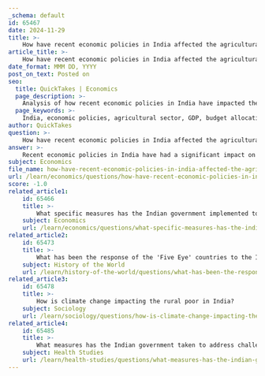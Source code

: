 ```yaml
---
_schema: default
id: 65467
date: 2024-11-29
title: >-
    How have recent economic policies in India affected the agricultural sector?
article_title: >-
    How have recent economic policies in India affected the agricultural sector?
date_format: MMM DD, YYYY
post_on_text: Posted on
seo:
  title: QuickTakes | Economics
  page_description: >-
    Analysis of how recent economic policies in India have impacted the agricultural sector, focusing on budget increases, support for small farmers, growth trends, challenges, and the need for reforms.
  page_keywords: >-
    India, economic policies, agricultural sector, GDP, budget allocation, PM-KISAN, small farmers, Minimum Support Price, sustainable agriculture, farm laws, protests, National Agricultural Policy, food security, farmers' income
author: QuickTakes
question: >-
    How have recent economic policies in India affected the agricultural sector?
answer: >-
    Recent economic policies in India have had a significant impact on the agricultural sector, reflecting a complex interplay of support and challenges. Here are some key points regarding these effects:\n\n1. **Shift in Focus**: In recent years, India's economic policies have increasingly emphasized industrial advancement, which has led to a decline in agriculture's contribution to the GDP. This shift has raised concerns about the viability of agriculture as an economic option for many farmers, prompting calls for reforms to better support this sector.\n\n2. **Increased Budget Allocation**: The Indian government has demonstrated a farmer-centric focus by significantly increasing the budget for agriculture. From ₹1.37 lakh crore during 2007-14, the allocation rose to ₹7.27 lakh crore for 2014-25. This includes direct financial assistance to farmers through schemes like PM-KISAN, which has benefited over 11.8 crore farmers, providing substantial financial support.\n\n3. **Growth Rates**: The agricultural sector has shown resilience, with an average annual growth rate of approximately 4.6% over the last six years. In the fiscal year 2021-22, the sector grew by 3.0%, indicating a steady, albeit modest, growth trajectory.\n\n4. **Support for Small Farmers**: The government's policies have prioritized small farmers, with initiatives aimed at enhancing their income and living standards. The Minimum Support Price (MSP) mechanism has also been crucial, with farmers receiving nearly ₹18 lakh crore for paddy and wheat crops over the last decade.\n\n5. **Challenges and Reforms**: Despite these positive developments, challenges remain, including over-exploitation of natural resources and the need for a more sustainable agricultural policy. The introduction of new farm laws in 2020 aimed to provide farmers with greater freedom to sell their produce and enter contracts, but these laws have also led to significant protests and debates about their implications for farmers' livelihoods.\n\n6. **Long-term Goals**: The National Agricultural Policy aims for sustainable development, food security, and increased farmers' income, with a target growth rate of over 4% per annum in the agricultural sector. This reflects a commitment to addressing the key issues facing agriculture in India.\n\nIn summary, while recent economic policies in India have provided substantial support to the agricultural sector, challenges persist that require ongoing reforms and a balanced approach to ensure the long-term viability and sustainability of agriculture in the country.
subject: Economics
file_name: how-have-recent-economic-policies-in-india-affected-the-agricultural-sector.md
url: /learn/economics/questions/how-have-recent-economic-policies-in-india-affected-the-agricultural-sector
score: -1.0
related_article1:
    id: 65466
    title: >-
        What specific measures has the Indian government implemented to demonstrate its commitment to farmers' welfare?
    subject: Economics
    url: /learn/economics/questions/what-specific-measures-has-the-indian-government-implemented-to-demonstrate-its-commitment-to-farmers-welfare
related_article2:
    id: 65473
    title: >-
        What has been the response of the 'Five Eye' countries to the India-Canada diplomatic crisis?
    subject: History of the World
    url: /learn/history-of-the-world/questions/what-has-been-the-response-of-the-five-eye-countries-to-the-indiacanada-diplomatic-crisis
related_article3:
    id: 65478
    title: >-
        How is climate change impacting the rural poor in India?
    subject: Sociology
    url: /learn/sociology/questions/how-is-climate-change-impacting-the-rural-poor-in-india
related_article4:
    id: 65485
    title: >-
        What measures has the Indian government taken to address challenges in food security?
    subject: Health Studies
    url: /learn/health-studies/questions/what-measures-has-the-indian-government-taken-to-address-challenges-in-food-security
---
```


&nbsp;